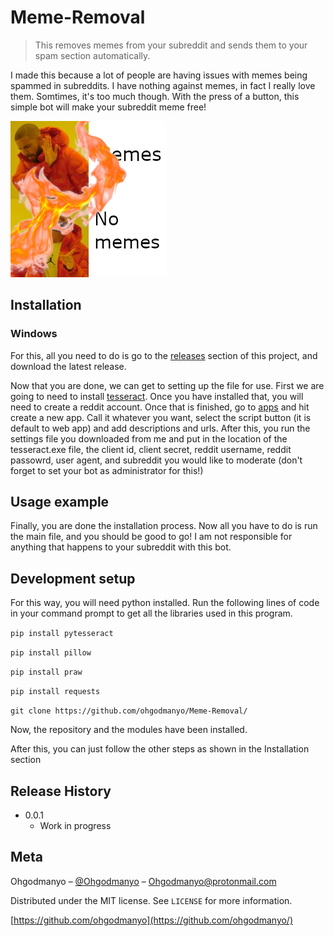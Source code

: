 # Meme-Removal
> This removes memes from your subreddit and sends them to your spam section automatically.

I made this because a lot of people are having issues with memes being spammed in subreddits. I have nothing against memes, in fact I really love them. Somtimes, it's too much though. With the press of a button, this simple bot will make your subreddit meme free!

![](header.png)

## Installation

### Windows

For this, all you need to do is go to the [releases](https://github.com/ohgodmanyo/Meme-Removal/releases/latest/) section of this project, and download the latest release.

Now that you are done, we can get to setting up the file for use. First we are going to need to install [tesseract](https://github.com/UB-Mannheim/tesseract/wiki). Once you have installed that, you will need to create a reddit account. Once that is finished, go to [apps](https://www.reddit.com/prefs/apps/) and hit create a new app. Call it whatever you want, select the script button (it is default to web app) and add descriptions and urls. After this, you run the settings file you downloaded from me and put in the location of the tesseract.exe file, the client id, client secret, reddit username, reddit passowrd, user agent, and subreddit you would like to moderate (don't forget to set your bot as administrator for this!)

## Usage example

Finally, you are done the installation process. Now all you have to do is run the main file, and you should be good to go! I am not responsible for anything that happens to your subreddit with this bot.

## Development setup

For this way, you will need python installed. Run the following lines of code in your command prompt to get all the libraries used in this program.

```pip install pytesseract```

```pip install pillow```

```pip install praw```

```pip install requests```

```git clone https://github.com/ohgodmanyo/Meme-Removal/```

Now, the repository and the modules have been installed.

After this, you can just follow the other steps as shown in the Installation section

## Release History

* 0.0.1
    * Work in progress

## Meta

Ohgodmanyo – [@Ohgodmanyo](https://twitter.com/Ohgodmanyo) – Ohgodmanyo@protonmail.com

Distributed under the MIT license. See ``LICENSE`` for more information.

[https://github.com/ohgodmanyo](https://github.com/ohgodmanyo/)
